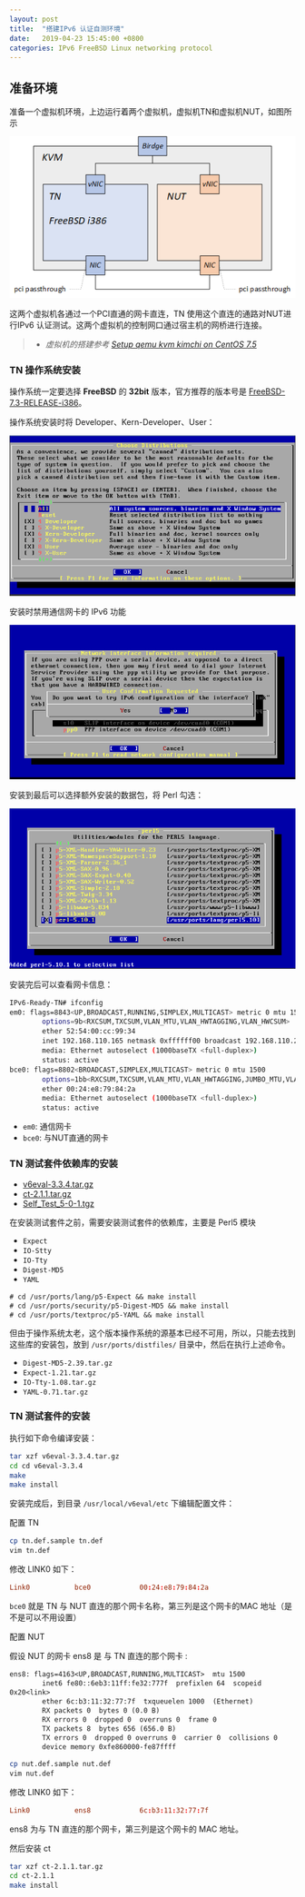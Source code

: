```yaml
---
layout: post
title:  "搭建IPv6 认证自测环境"
date:   2019-04-23 15:45:00 +0800
categories: IPv6 FreeBSD Linux networking protocol
---
```


## 准备环境

准备一个虚拟机环境，上边运行着两个虚拟机，虚拟机TN和虚拟机NUT，如图所示

![image](/assets/images/2019-04-23/001.png)

这两个虚拟机各通过一个PCI直通的网卡直连，TN 使用这个直连的通路对NUT进行IPv6 认证测试。这两个虚拟机的控制网口通过宿主机的网桥进行连接。

>* *虚拟机的搭建参考 [Setup qemu kvm kimchi on CentOS 7.5](https://hardboydu.github.io/centos/qemu/kvm/kimchi/2018/08/30/centos-qemu-kvm-kimchi.html)*

### TN 操作系统安装

操作系统一定要选择 **FreeBSD** 的 **32bit** 版本，官方推荐的版本号是 [FreeBSD-7.3-RELEASE-i386](http://freebsd.sin.openmirrors.asia/pub/FreeBSD/releases/i386/ISO-IMAGES/7.3/)。

操作系统安装时将 Developer、Kern-Developer、User：

![image](/assets/images/2019-04-23/002.png)

安装时禁用通信网卡的 IPv6 功能

![image](/assets/images/2019-04-23/003.png)

安装到最后可以选择额外安装的数据包，将 Perl 勾选：

![image](/assets/images/2019-04-23/004.PNG)

安装完后可以查看网卡信息：

```sh
IPv6-Ready-TN# ifconfig
em0: flags=8843<UP,BROADCAST,RUNNING,SIMPLEX,MULTICAST> metric 0 mtu 1500
        options=9b<RXCSUM,TXCSUM,VLAN_MTU,VLAN_HWTAGGING,VLAN_HWCSUM>
        ether 52:54:00:cc:99:34
        inet 192.168.110.165 netmask 0xffffff00 broadcast 192.168.110.255
        media: Ethernet autoselect (1000baseTX <full-duplex>)
        status: active
bce0: flags=8802<BROADCAST,SIMPLEX,MULTICAST> metric 0 mtu 1500
        options=1bb<RXCSUM,TXCSUM,VLAN_MTU,VLAN_HWTAGGING,JUMBO_MTU,VLAN_HWCSUM,TSO4>
        ether 00:24:e8:79:84:2a
        media: Ethernet autoselect (1000baseTX <full-duplex>)
        status: active
```

* `em0`: 通信网卡
* `bce0`: 与NUT直通的网卡

### TN 测试套件依赖库的安装

* [v6eval-3.3.4.tar.gz](https://www.ipv6ready.org.cn/home/views/default/resource/release/v6eval-3.3.4.tar.gz)
* [ct-2.1.1.tar.gz](https://www.ipv6ready.org.cn/home/views/default/resource/release/ct/ct-2.1.1.tar.gz)
* [Self_Test_5-0-1.tgz](https://www.ipv6ready.org.cn/home/views/default/resource/logo/release/Self_Test_5-0-1.tgz)

在安装测试套件之前，需要安装测试套件的依赖库，主要是 Perl5 模块

* `Expect`
* `IO-Stty`
* `IO-Tty`
* `Digest-MD5`
* `YAML`

```log
# cd /usr/ports/lang/p5-Expect && make install
# cd /usr/ports/security/p5-Digest-MD5 && make install
# cd /usr/ports/textproc/p5-YAML && make install
```

但由于操作系统太老，这个版本操作系统的源基本已经不可用，所以，只能去找到这些库的安装包，放到 `/usr/ports/distfiles/` 目录中，然后在执行上述命令。

* `Digest-MD5-2.39.tar.gz`
* `Expect-1.21.tar.gz`
* `IO-Tty-1.08.tar.gz`
* `YAML-0.71.tar.gz`

### TN 测试套件的安装

执行如下命令编译安装：

```sh
tar xzf v6eval-3.3.4.tar.gz
cd cd v6eval-3.3.4
make
make install
```

安装完成后，到目录 `/usr/local/v6eval/etc` 下编辑配置文件：

配置 TN

```sh
cp tn.def.sample tn.def
vim tn.def
```

修改 LINK0 如下：

```conf
Link0           bce0            00:24:e8:79:84:2a
```

`bce0` 就是 TN 与 NUT 直连的那个网卡名称，第三列是这个网卡的MAC 地址（是不是可以不用设置）

配置 NUT

假设 NUT 的网卡 ens8 是 与 TN 直连的那个网卡 :

```log
ens8: flags=4163<UP,BROADCAST,RUNNING,MULTICAST>  mtu 1500
        inet6 fe80::6eb3:11ff:fe32:777f  prefixlen 64  scopeid 0x20<link>
        ether 6c:b3:11:32:77:7f  txqueuelen 1000  (Ethernet)
        RX packets 0  bytes 0 (0.0 B)
        RX errors 0  dropped 0  overruns 0  frame 0
        TX packets 8  bytes 656 (656.0 B)
        TX errors 0  dropped 0 overruns 0  carrier 0  collisions 0
        device memory 0xfe860000-fe87ffff
```

```sh
cp nut.def.sample nut.def
vim nut.def
```

修改 LINK0 如下：

```conf
Link0           ens8            6c:b3:11:32:77:7f
```

ens8 为与 TN 直连的那个网卡，第三列是这个网卡的 MAC 地址。

然后安装 ct

```sh
tar xzf ct-2.1.1.tar.gz
cd ct-2.1.1
make install
```
